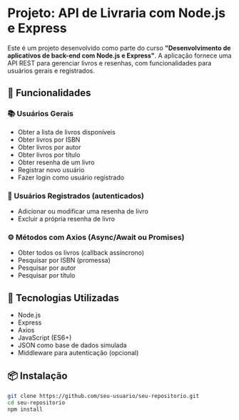 # Projeto: API de Livraria com Node.js e Express

Este é um projeto desenvolvido como parte do curso **"Desenvolvimento de aplicativos de back-end com Node.js e Express"**. A aplicação fornece uma API REST para gerenciar livros e resenhas, com funcionalidades para usuários gerais e registrados.

## 🚀 Funcionalidades

### 📚 Usuários Gerais
- Obter a lista de livros disponíveis
- Obter livros por ISBN
- Obter livros por autor
- Obter livros por título
- Obter resenha de um livro
- Registrar novo usuário
- Fazer login como usuário registrado

### 🔐 Usuários Registrados (autenticados)
- Adicionar ou modificar uma resenha de livro
- Excluir a própria resenha de livro

### ⚙️ Métodos com Axios (Async/Await ou Promises)
- Obter todos os livros (callback assíncrono)
- Pesquisar por ISBN (promessa)
- Pesquisar por autor
- Pesquisar por título

## 🧰 Tecnologias Utilizadas

- Node.js
- Express
- Axios
- JavaScript (ES6+)
- JSON como base de dados simulada
- Middleware para autenticação (opcional)

## 📦 Instalação

```bash
git clone https://github.com/seu-usuario/seu-repositorio.git
cd seu-repositorio
npm install
